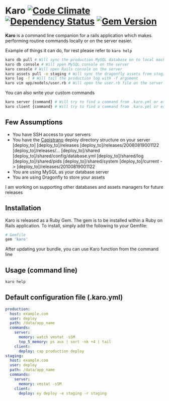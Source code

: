 # Karo [![Code Climate](https://codeclimate.com/github/rahult/karo.png)](https://codeclimate.com/github/rahult/karo) [![Dependency Status](https://gemnasium.com/rahult/karo.png)](https://gemnasium.com/rahult/karo) [![Gem Version](https://badge.fury.io/rb/karo.png)](http://badge.fury.io/rb/karo)

**Karo** is a command line companion for a rails application which makes performing routine commands locally or on the server easier.

Example of things it can do, for rest please refer to ```karo help```

```bash
karo db pull # Will sync the production MySQL database on to local machine
karo db console # Will open MySQL console on the server
karo console # Will open Rails console on the server
karo assets pull -e staging # Will sync the dragonfly assets from staging on to the local machine
karo log -f # Will tail the production log with -f argument
karo vim app/models/user.rb # Will open the user.rb file on the server using vim for editing
```

You can also write your custom commands

```bash
karo server {command} # Will try to find a command from .karo.yml or execute the one provided on the server
karo client {command} # Will try to find a command from .karo.yml or execute the one provided on the client
```

## Few Assumptions

- You have SSH access to your servers
- You have the [Capistrano](https://github.com/capistrano/capistrano) deploy directory structure on your server
  [deploy_to]
  [deploy_to]/releases
  [deploy_to]/releases/20080819001122
  [deploy_to]/releases/...
  [deploy_to]/shared
  [deploy_to]/shared/config/database.yml
  [deploy_to]/shared/log
  [deploy_to]/shared/pids
  [deploy_to]/shared/system
  [deploy_to]/current -> [deploy_to]/releases/20100819001122
- You are using MySQL as your database server
- You are using Dragonfly to store your assets

I am working on supporting other databases and assets managers for future releases

## Installation

Karo is released as a Ruby Gem. The gem is to be installed within a Ruby
on Rails application. To install, simply add the following to your Gemfile:

```ruby
# Gemfile
gem 'karo'
```

After updating your bundle, you can use Karo function from the command line

## Usage (command line)

```bash
karo help
```

## Default configuration file (.karo.yml)

```yml
production:
  host: example.com
  user: deploy
  path: /data/app_name
  commands:
    server:
      memory: watch vmstat -sSM
      top_5_memory: ps aux | sort -nk +4 | tail
    client:
      deploy: cap production deploy
staging:
  host: example.com
  user: deploy
  path: /data/app_name
  commands:
    server:
      memory: vmstat -sSM
    client:
      deploy: ey deploy -e staging -r staging
```
